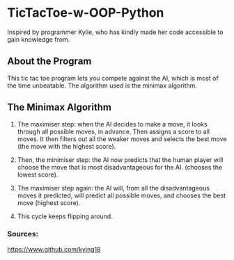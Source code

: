 # TicTacToe-w-OOP-Python
Inspired by programmer Kylie, who has kindly made her code accessible to gain knowledge from.

## About the Program
This tic tac toe program lets you compete against the AI, which is most of the time unbeatable. The algorithm used is the minimax algorithm.

## The Minimax Algorithm
1. The maximiser step: when the AI decides to make a move, it looks through all possible moves, in advance. Then assigns a score to all moves. It then filters out all the weaker moves and selects the best move (the move with the highest score).

2. Then, the minimiser step: the AI now predicts that the human player will choose the move that is most disadvantageous for the AI. (chooses the lowest score).

3. The maximiser step again: the AI will, from all the disadvantageous moves it predicted, will predict all possible moves, and chooses the best move (highest score).

4. This cycle keeps flipping around.


### Sources:
https://www.github.com/kying18

